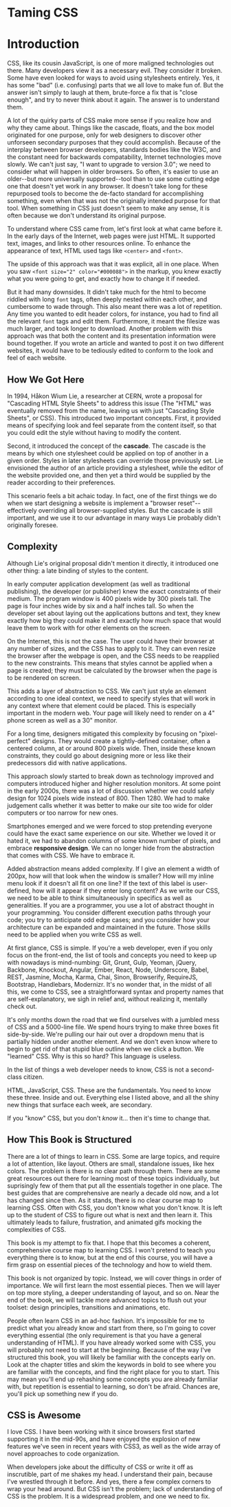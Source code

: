 # Taming CSS
# Introduction

CSS, like its cousin JavaScript, is one of more maligned technologies out there.  Many developers view it as a necessary evil.  They consider it broken.  Some have even looked for ways to avoid using stylesheets entirely.  Yes, it has some "bad" (i.e. confusing) parts that we all love to make fun of.  But the answer isn't simply to laugh at them, brute-force a fix that is "close enough", and try to never think about it again.  The answer is to understand them.

A lot of the quirky parts of CSS make more sense if you realize how and why they came about.  Things like the cascade, floats, and the box model originated for one purpose, only for web designers to discover other unforseen secondary purposes that they could accomplish.  Because of the interplay between browser developers, standards bodies like the W3C, and the constant need for backwards compatability, Internet technologies move slowly.  We can't just say, "I want to upgrade to version 3.0"; we need to consider what will happen in older browsers.  So often, it's easier to use an older--but more universally supported--tool than to use some cutting edge one that doesn't yet work in any browser.  It doesn't take long for these repurposed tools to become the de-facto standard for accomplishing something, even when that was not the originally intended purpose for that tool.  When something in CSS just doesn't seem to make any sense, it is often because we don't understand its original purpose.

To understand where CSS came from, let's first look at what came before it.  In the early days of the Internet, web pages were just HTML.  It supported text, images, and links to other resources online.  To enhance the appearance of text, HTML used tags like `<center>` and `<font>`.

The upside of this approach was that it was explicit, all in one place.  When you saw `<font size="2" color="#000088">` in the markup, you knew exactly what you were going to get, and exactly how to change it if needed.

But it had many downsides.  It didn't take much for the html to become riddled with long `font` tags, often deeply nested within each other, and cumbersome to wade through.  This also meant there was a lot of repetition.  Any time you wanted to edit header colors, for instance, you had to find all the relevant `font` tags and edit them.  Furthermore, it meant the filesize was much larger, and took longer to download.  Another problem with this approach was that both the content and its presentation information were bound together.  If you wrote an article and wanted to post it on two different websites, it would have to be tediously edited to conform to the look and feel of each website.

## How We Got Here

In 1994, Håkon Wium Lie, a researcher at CERN, wrote a proposal for "Cascading HTML Style Sheets" to address this issue (The "HTML" was eventually removed from the name, leaving us with just "Cascading Style Sheets", or CSS).  This introduced two important concepts.  First, it provided means of specifying look and feel separate from the content itself, so that you could edit the style without having to modify the content.

Second, it introduced the concept of the **cascade**.  The cascade is the means by which one stylesheet could be applied on top of another in a given order.  Styles in later stylesheets can override those previously set.  Lie envisioned the author of an article providing a stylesheet, while the editor of the website provided one, and then yet a third would be supplied by the reader according to their preferences.

This scenario feels a bit achaic today.  In fact, one of the first things we do when we start designing a website is implement a "browser reset"--effectively overriding all browser-supplied styles.  But the cascade is still important, and we use it to our advantage in many ways Lie probably didn't originally foresee.

## Complexity

Although Lie's original proposal didn't mention it directly, it introduced one other thing: a late binding of styles to the content.

In early computer application development (as well as traditional publishing), the developer (or publisher) knew the exact constraints of their medium.  The program window is 400 pixels wide by 300 pixels tall.  The page is four inches wide by six and a half inches tall.  So when the developer set about laying out the applications buttons and text, they knew exactly how big they could make it and exactly how much space that would leave them to work with for other elements on the screen.

On the Internet, this is not the case.  The user could have their browser at any number of sizes, and the CSS has to apply to it.  They can even resize the browser after the webpage is open, and the CSS needs to be reapplied to the new constraints.  This means that styles cannot be applied when a page is created; they must be calculated by the browser when the page is to be rendered on screen.

This adds a layer of abstraction to CSS.  We can't just style an element according to one ideal context, we need to specify styles that will work in any context where that element could be placed.  This is especially important in the modern web.  Your page will likely need to render on a 4" phone screen as well as a 30" monitor.

For a long time, designers mitigated this complexity by focusing on "pixel-perfect" designs.  They would create a tightly-defined container, often a centered column, at or around 800 pixels wide.  Then, inside these known constraints, they could go about designing more or less like their predecessors did with native applications.

This approach slowly started to break down as technology improved and computers introduced higher and higher resolution monitors.  At some point in the early 2000s, there was a lot of discussion whether we could safely design for 1024 pixels wide instead of 800.  Then 1280.  We had to make judgement calls whether it was better to make our site too wide for older computers or too narrow for new ones.

Smartphones emerged and we were forced to stop pretending everyone could have the exact same experience on our site.  Whether we loved it or hated it, we had to abandon columns of some known number of pixels, and embrace **responsive design**.  We can no longer hide from the abstraction that comes with CSS.  We have to embrace it.

Added abstraction means added complexity.  If I give an element a width of 200px, how will that look when the window is smaller?  How will my inline menu look if it doesn't all fit on one line?  If the text of this label is user-defined, how will it appear if they enter long content?  As we write our CSS, we need to be able to think simultaneously in specifics as well as generalities.  If you are a programmer, you use a lot of abstract thought in your programming.  You consider different execution paths through your code; you try to anticipate odd edge cases; and you consider how your architecture can be expanded and maintained in the future.  Those skills need to be applied when you write CSS as well.

At first glance, CSS is simple.  If you're a web developer, even if you only focus on the front-end, the list of tools and concepts you need to keep up with nowadays is mind-numbing: Git, Grunt, Gulp, Yeoman, jQuery, Backbone, Knockout, Angular, Ember, React, Node, Underscore, Babel, REST, Jasmine, Mocha, Karma, Chai, Sinon, Browserify, RequireJS, Bootstrap, Handlebars, Modernizr.  It's no wonder that, in the midst of all this, we come to CSS, see a straightforward syntax and property names that are self-explanatory, we sigh in relief and, without realizing it, mentally check out.

It's only months down the road that we find ourselves with a jumbled mess of CSS and a 5000-line file.  We spend hours trying to make three boxes fit side-by-side.  We're pulling our hair out over a dropdown menu that is partially hidden under another element.  And we don't even know where to begin to get rid of that stupid blue outline when we click a button.  We "learned" CSS.  Why is this so hard?  This language is useless.

In the list of things a web developer needs to know, CSS is not a second-class citizen.

HTML, JavaScript, CSS.  These are the fundamentals.  You need to know these three.  Inside and out.  Everything else I listed above, and all the shiny new things that surface each week, are secondary.

If you "know" CSS, but you don't *know* it... then it's time to change that.

## How This Book is Structured

There are a lot of things to learn in CSS.  Some are large topics, and require a lot of attention, like layout.  Others are small, standalone issues, like hex colors.  The problem is there is no clear path through them.  There are some great resources out there for learning most of these topics individually, but suprisingly few of them that put all the essentials together in one place.  The best guides that are comprehensive are nearly a decade old now, and a lot has changed since then.  As it stands, there is no clear course map to learning CSS.  Often with CSS, you don't know what you don't know.  It is left up to the student of CSS to figure out what is next and then learn it.  This ultimately leads to failure, frustration, and animated gifs mocking the complexities of CSS.

This book is my attempt to fix that.  I hope that this becomes a coherent, comprehensive course map to learning CSS.  I won't pretend to teach you everything there is to know, but at the end of this course, you will have a firm grasp on essential pieces of the technology and how to wield them.

This book is not organized by topic.  Instead, we will cover things in order of importance.  We will first learn the most essential pieces.  Then we will layer on top more styling, a deeper understanding of layout, and so on.  Near the end of the book, we will tackle more advanced topics to flush out your toolset: design principles, transitions and animations, etc.

People often learn CSS in an ad-hoc fashion.  It's impossible for me to predict what you already know and start from there, so I'm going to cover everything essential (the only requirement is that you have a general understanding of HTML).  If you have already worked some with CSS, you will probably not need to start at the beginning.  Because of the way I've structured this book, you will likely be familiar with the concepts early on.  Look at the chapter titles and skim the keywords in bold to see where you are familiar with the concepts, and find the right place for you to start.  This may mean you'll end up rehashing some concepts you are already familiar with, but repetition is essential to learning, so don't be afraid.  Chances are, you'll pick up something new if you do.

## CSS is Awesome

I love CSS.  I have been working with it since browsers first started supporting it in the mid-90s, and have enjoyed the explosion of new features we've seen in recent years with CSS3, as well as the wide array of novel approaches to code organization.

When developers joke about the difficulty of CSS or write it off as inscrutible, part of me shakes my head.  I understand their pain, because I've wrestled through it before.  And yes, there a few complex corners to wrap your head around.  But CSS isn't the problem; lack of understanding of CSS is the problem.  It is a widespread problem, and one we need to fix.
